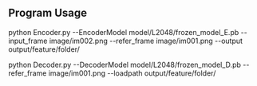 ## Program Usage

python  Encoder.py --EncoderModel model/L2048/frozen_model_E.pb  --input_frame image/im002.png --refer_frame  image/im001.png  --output output/feature/folder/


python Decoder.py --DecoderModel model/L2048/frozen_model_D.pb  --refer_frame image/im001.png --loadpath output/feature/folder/
